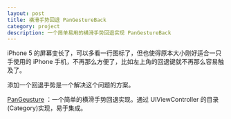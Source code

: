 ```yaml
---
layout: post
title: 横滑手势回退 PanGestureBack
category: project
description: 一个简单易用的横滑手势回退实现 PanGestureBack
---
```


iPhone 5 的屏幕变长了，可以多看一行图标了，但也使得原本大小刚好适合一只手使用的 iPhone 手机，不再那么方便了，比如左上角的回退键就不再那么容易触及了。

添加一个回退手势是一个解决这个问题的方案。

[PanGeusture](https://github.com/lincode/PanGestureBack) ：一个简单的横滑手势回退实现。通过 UIViewController 的目录(Category)实现，易于集成。




